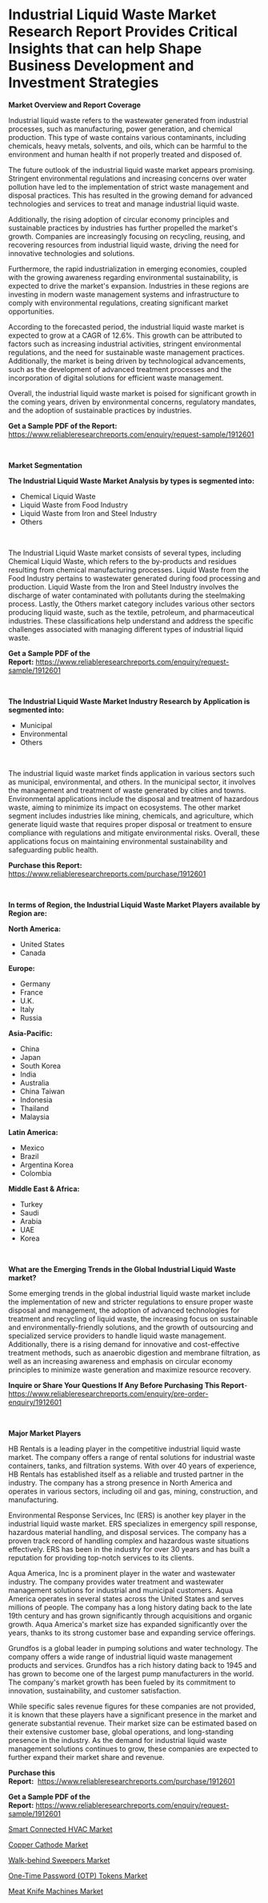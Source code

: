 <p><h1>Industrial Liquid Waste Market Research Report Provides Critical Insights that can help Shape Business Development and Investment Strategies</h1></p><p><strong>Market Overview and Report Coverage</strong></p>
<p><p>Industrial liquid waste refers to the wastewater generated from industrial processes, such as manufacturing, power generation, and chemical production. This type of waste contains various contaminants, including chemicals, heavy metals, solvents, and oils, which can be harmful to the environment and human health if not properly treated and disposed of.</p><p>The future outlook of the industrial liquid waste market appears promising. Stringent environmental regulations and increasing concerns over water pollution have led to the implementation of strict waste management and disposal practices. This has resulted in the growing demand for advanced technologies and services to treat and manage industrial liquid waste.</p><p>Additionally, the rising adoption of circular economy principles and sustainable practices by industries has further propelled the market's growth. Companies are increasingly focusing on recycling, reusing, and recovering resources from industrial liquid waste, driving the need for innovative technologies and solutions.</p><p>Furthermore, the rapid industrialization in emerging economies, coupled with the growing awareness regarding environmental sustainability, is expected to drive the market's expansion. Industries in these regions are investing in modern waste management systems and infrastructure to comply with environmental regulations, creating significant market opportunities.</p><p>According to the forecasted period, the industrial liquid waste market is expected to grow at a CAGR of 12.6%. This growth can be attributed to factors such as increasing industrial activities, stringent environmental regulations, and the need for sustainable waste management practices. Additionally, the market is being driven by technological advancements, such as the development of advanced treatment processes and the incorporation of digital solutions for efficient waste management.</p><p>Overall, the industrial liquid waste market is poised for significant growth in the coming years, driven by environmental concerns, regulatory mandates, and the adoption of sustainable practices by industries.</p></p>
<p><strong>Get a Sample PDF of the Report:</strong> <a href="https://www.reliableresearchreports.com/enquiry/request-sample/1912601">https://www.reliableresearchreports.com/enquiry/request-sample/1912601</a></p>
<p>&nbsp;</p>
<p><strong>Market Segmentation</strong></p>
<p><strong>The Industrial Liquid Waste Market Analysis by types is segmented into:</strong></p>
<p><ul><li>Chemical Liquid Waste</li><li>Liquid Waste from Food Industry</li><li>Liquid Waste from Iron and Steel Industry</li><li>Others</li></ul></p>
<p>&nbsp;</p>
<p><p>The Industrial Liquid Waste market consists of several types, including Chemical Liquid Waste, which refers to the by-products and residues resulting from chemical manufacturing processes. Liquid Waste from the Food Industry pertains to wastewater generated during food processing and production. Liquid Waste from the Iron and Steel Industry involves the discharge of water contaminated with pollutants during the steelmaking process. Lastly, the Others market category includes various other sectors producing liquid waste, such as the textile, petroleum, and pharmaceutical industries. These classifications help understand and address the specific challenges associated with managing different types of industrial liquid waste.</p></p>
<p><strong>Get a Sample PDF of the Report:</strong>&nbsp;<a href="https://www.reliableresearchreports.com/enquiry/request-sample/1912601">https://www.reliableresearchreports.com/enquiry/request-sample/1912601</a></p>
<p>&nbsp;</p>
<p><strong>The Industrial Liquid Waste Market Industry Research by Application is segmented into:</strong></p>
<p><ul><li>Municipal</li><li>Environmental</li><li>Others</li></ul></p>
<p>&nbsp;</p>
<p><p>The industrial liquid waste market finds application in various sectors such as municipal, environmental, and others. In the municipal sector, it involves the management and treatment of waste generated by cities and towns. Environmental applications include the disposal and treatment of hazardous waste, aiming to minimize its impact on ecosystems. The other market segment includes industries like mining, chemicals, and agriculture, which generate liquid waste that requires proper disposal or treatment to ensure compliance with regulations and mitigate environmental risks. Overall, these applications focus on maintaining environmental sustainability and safeguarding public health.</p></p>
<p><strong>Purchase this Report:</strong>&nbsp; <a href="https://www.reliableresearchreports.com/purchase/1912601">https://www.reliableresearchreports.com/purchase/1912601</a></p>
<p>&nbsp;</p>
<p><strong>In terms of Region, the Industrial Liquid Waste Market Players available by Region are:</strong></p>
<p>
    <p> <strong> North America: </strong>
        <ul>
            <li>United States</li>
            <li>Canada</li>
        </ul>
        </p> 
    <p> <strong> Europe: </strong>
        <ul>
            <li>Germany</li>
            <li>France</li>
            <li>U.K.</li>
            <li>Italy</li>
            <li>Russia</li>
        </ul>
        </p> 
    <p> <strong> Asia-Pacific: </strong>
        <ul>
            <li>China</li>
            <li>Japan</li>
            <li>South Korea</li>
            <li>India</li>
            <li>Australia</li>
            <li>China Taiwan</li>
            <li>Indonesia</li>
            <li>Thailand</li>
            <li>Malaysia</li>
        </ul>
        </p> 
    <p> <strong> Latin America: </strong>
        <ul>
            <li>Mexico</li>
            <li>Brazil</li>
            <li>Argentina Korea</li>
            <li>Colombia</li>
        </ul>
        </p> 
    <p> <strong> Middle East & Africa: </strong>
        <ul>
            <li>Turkey</li>
            <li>Saudi</li>
            <li>Arabia</li>
            <li>UAE</li>
            <li>Korea</li>
        </ul>
    </p>
    </p>
<p>&nbsp;</p>
<p><strong>What are the Emerging Trends in the Global Industrial Liquid Waste market?</strong></p>
<p><p>Some emerging trends in the global industrial liquid waste market include the implementation of new and stricter regulations to ensure proper waste disposal and management, the adoption of advanced technologies for treatment and recycling of liquid waste, the increasing focus on sustainable and environmentally-friendly solutions, and the growth of outsourcing and specialized service providers to handle liquid waste management. Additionally, there is a rising demand for innovative and cost-effective treatment methods, such as anaerobic digestion and membrane filtration, as well as an increasing awareness and emphasis on circular economy principles to minimize waste generation and maximize resource recovery.</p></p>
<p><strong>Inquire or Share Your Questions If Any Before Purchasing This Report</strong>- <a href="https://www.reliableresearchreports.com/enquiry/pre-order-enquiry/1912601">https://www.reliableresearchreports.com/enquiry/pre-order-enquiry/1912601</a></p>
<p>&nbsp;</p>
<p><strong>Major Market Players</strong></p>
<p><p>HB Rentals is a leading player in the competitive industrial liquid waste market. The company offers a range of rental solutions for industrial waste containers, tanks, and filtration systems. With over 40 years of experience, HB Rentals has established itself as a reliable and trusted partner in the industry. The company has a strong presence in North America and operates in various sectors, including oil and gas, mining, construction, and manufacturing.</p><p>Environmental Response Services, Inc (ERS) is another key player in the industrial liquid waste market. ERS specializes in emergency spill response, hazardous material handling, and disposal services. The company has a proven track record of handling complex and hazardous waste situations effectively. ERS has been in the industry for over 30 years and has built a reputation for providing top-notch services to its clients.</p><p>Aqua America, Inc is a prominent player in the water and wastewater industry. The company provides water treatment and wastewater management solutions for industrial and municipal customers. Aqua America operates in several states across the United States and serves millions of people. The company has a long history dating back to the late 19th century and has grown significantly through acquisitions and organic growth. Aqua America's market size has expanded significantly over the years, thanks to its strong customer base and expanding service offerings.</p><p>Grundfos is a global leader in pumping solutions and water technology. The company offers a wide range of industrial liquid waste management products and services. Grundfos has a rich history dating back to 1945 and has grown to become one of the largest pump manufacturers in the world. The company's market growth has been fueled by its commitment to innovation, sustainability, and customer satisfaction.</p><p>While specific sales revenue figures for these companies are not provided, it is known that these players have a significant presence in the market and generate substantial revenue. Their market size can be estimated based on their extensive customer base, global operations, and long-standing presence in the industry. As the demand for industrial liquid waste management solutions continues to grow, these companies are expected to further expand their market share and revenue.</p></p>
<p><strong>Purchase this Report:</strong>&nbsp;&nbsp;<a href="https://www.reliableresearchreports.com/purchase/1912601">https://www.reliableresearchreports.com/purchase/1912601</a></p>
<p></p>
<p><strong>Get a Sample PDF of the Report:</strong>&nbsp;<a href="https://www.reliableresearchreports.com/enquiry/request-sample/1912601">https://www.reliableresearchreports.com/enquiry/request-sample/1912601</a></p>
<p><p><a href="https://medium.com/@kejsioni/smart-connected-hvac-market-insights-into-market-cagr-market-trends-and-growth-strategies-95ecb42d5b39">Smart Connected HVAC Market</a></p><p><a href="https://github.com/RoccoManning/Market-Research-Report-List-2/blob/main/copper-cathode-market.md">Copper Cathode Market</a></p><p><a href="https://medium.com/@kyliemorgan1913/walk-behind-sweepers-market-share-evolution-and-market-growth-trends-2023-2030-deae05f1456c">Walk-behind Sweepers Market</a></p><p><a href="https://medium.com/@brittanyrobertson07/one-time-password-otp-tokens-market-research-report-its-history-and-forecast-2023-to-2030-19888c1f7aef">One-Time Password (OTP) Tokens Market</a></p><p><a href="https://medium.com/@alesiabrahimi58/meat-knife-machines-market-competitive-analysis-market-trends-and-forecast-to-2030-cf2b20259bed">Meat Knife Machines Market</a></p></p>